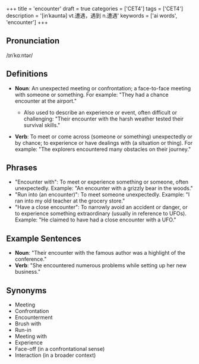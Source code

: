 +++
title = 'encounter'
draft = true
categories = ['CET4']
tags = ['CET4']
description = '[inˈkauntə] vt.遭遇，遇到 n.遭遇'
keywords = ['ai words', 'encounter']
+++

## Pronunciation
/ɪnˈkɑːntər/

## Definitions
- **Noun**: An unexpected meeting or confrontation; a face-to-face meeting with someone or something. For example: "They had a chance encounter at the airport."
  - Also used to describe an experience or event, often difficult or challenging: "Their encounter with the harsh weather tested their survival skills."
  
- **Verb**: To meet or come across (someone or something) unexpectedly or by chance; to experience or have dealings with (a situation or thing). For example: "The explorers encountered many obstacles on their journey."

## Phrases
- "Encounter with": To meet or experience something or someone, often unexpectedly. Example: "An encounter with a grizzly bear in the woods."
- "Run into (an encounter)": To meet someone unexpectedly. Example: "I ran into my old teacher at the grocery store."
- "Have a close encounter": To narrowly avoid an accident or danger, or to experience something extraordinary (usually in reference to UFOs). Example: "He claimed to have had a close encounter with a UFO."

## Example Sentences
- **Noun**: "Their encounter with the famous author was a highlight of the conference."
- **Verb**: "She encountered numerous problems while setting up her new business."

## Synonyms
- Meeting
- Confrontation
- Encounterment
- Brush with
- Run-in
- Meeting with
- Experience
- Face-off (in a confrontational sense)
- Interaction (in a broader context)
